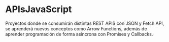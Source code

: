 # APIsJavaScript
Proyectos donde se consumirán distintas REST APIS con JSON y Fetch API, se aprenderá nuevos conceptos como Arrow Functions, además de aprender programación de forma asíncrona con Promises y Callbacks.
